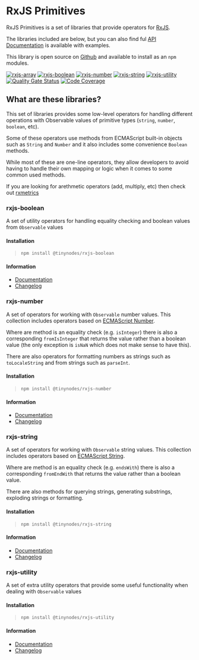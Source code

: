 # RxJS Primitives

RxJS Primitives is a set of libraries that provide operators for [RxJS](https://rxjs-dev.firebaseapp.com/).

The libraries included are below, but you can also find ful [API Documentation](https://tanepiper.github.io/rxjs-primitives/) is available with examples.

This library is open source on [Github](https://github.com/tanepiper/rxjs-primitives) and available to install as an `npm` modules.

[![rxjs-array](https://img.shields.io/npm/v/@tinynodes/rxjs-array?label=rxjs-array)](https://www.npmjs.com/package/@tinynodes/rxjs-array)
[![rxjs-boolean](https://img.shields.io/npm/v/@tinynodes/rxjs-boolean?label=rxjs-boolean)](https://www.npmjs.com/package/@tinynodes/rxjs-boolean)
[![rxjs-number](https://img.shields.io/npm/v/@tinynodes/rxjs-number?label=rxjs-number)](https://www.npmjs.com/package/@tinynodes/rxjs-number)
[![rxjs-string](https://img.shields.io/npm/v/@tinynodes/rxjs-string?label=rxjs-string)](https://www.npmjs.com/package/@tinynodes/rxjs-string)
[![rxjs-utility](https://img.shields.io/npm/v/@tinynodes/rxjs-utility?label=rxjs-utility)](https://www.npmjs.com/package/@tinynodes/rxjs-utility)
[![Quality Gate Status](https://sonarcloud.io/api/project_badges/measure?project=tanepiper_rxjs-primitives&metric=alert_status)](https://sonarcloud.io/dashboard?id=tanepiper_rxjs-primitives)
[![Code Coverage](https://codecov.io/gh/tanepiper/rxjs-primitives/branch/master/graph/badge.svg)](https://codecov.io/gh/tanepiper/rxjs-primitives)

## What are these libraries?

This set of libraries provides some low-level operators for handling different operations with Observable values of primitive types (`string`, `number`, `boolean`, etc).

Some of these operators use methods from ECMAScript built-in objects such as `String` and `Number` and it also includes some convenience `Boolean` methods.

While most of these are one-line operators, they allow developers to avoid having to handle their own mapping or logic when it comes to some common used methods.

If you are looking for arethmetic operators (add, multiply, etc) then check out [rxmetrics](https://loreanvictor.github.io/rxmetics/)

### rxjs-boolean

A set of utility operators for handling equality checking and boolean values from `Observable` values

#### Installation

> `npm install @tinynodes/rxjs-boolean`

#### Information

- [Documentation](https://tanepiper.github.io/rxjs-primitives/modules/boolean.html)
- [Changelog](https://github.com/tanepiper/rxjs-primitives/blob/master/libs/rxjs/boolean/CHANGELOG.md)

### rxjs-number

A set of operators for working with `Observable` number values. This collection includes operators based on
[ECMAScript Number](https://developer.mozilla.org/en-US/docs/Web/JavaScript/Reference/Global_Objects/Number).

Where are method is an equality check (e.g. `isInteger`) there is also a corresponding `fromIsInteger` that returns the value
rather than a boolean value (the only exception is `isNaN` which does not make sense to have this).

There are also operators for formatting numbers as strings such as `toLocaleString` and from strings such as `parseInt`.

#### Installation

> `npm install @tinynodes/rxjs-number`

#### Information

- [Documentation](https://tanepiper.github.io/rxjs-primitives/modules/number.html)
- [Changelog](https://github.com/tanepiper/rxjs-primitives/blob/master/libs/rxjs/number/CHANGELOG.md)

### rxjs-string

A set of operators for working with `Observable` string values. This collection includes operators based on
[ECMAScript String](https://developer.mozilla.org/en-US/docs/Web/JavaScript/Reference/Global_Objects/String).

Where are method is an equality check (e.g. `endsWith`) there is also a corresponding `fromEndWith` that returns the value
rather than a boolean value.

There are also methods for querying strings, generating substrings, exploding strings or formatting.

#### Installation

> `npm install @tinynodes/rxjs-string`

#### Information

- [Documentation](https://tanepiper.github.io/rxjs-primitives/modules/string.html)
- [Changelog](https://github.com/tanepiper/rxjs-primitives/blob/master/libs/rxjs/string/CHANGELOG.md)

### rxjs-utility

A set of extra utility operators that provide some useful functionality when dealing with `Observable` values

#### Installation

> `npm install @tinynodes/rxjs-utility`

#### Information

- [Documentation](https://tanepiper.github.io/rxjs-primitives/utility/boolean.html)
- [Changelog](https://github.com/tanepiper/rxjs-primitives/blob/master/libs/rxjs/utility/CHANGELOG.md)
